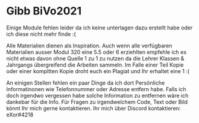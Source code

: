 # Gibb BiVo2021
Einige Module fehlen leider da ich keine unterlagen dazu erstellt habe oder ich diese nicht mehr finde :(

Alle Materialien dienen als Inspiration. Auch wenn alle verfügbaren Materialien ausser Modul 320 eine 5.5 oder 6 erziehlten empfehle ich es nicht etwas davon ohne Quelle 1 zu 1 zu nutzen da die Lehrer Klassen & Jahrgangs übergreifend die Arbeiten sammeln. Im Falle einer Teil Kopie oder einer kompltten Kopie droht euch ein Plagiat und Ihr erhaltet eine 1 :(

An einigen Stellen fehlen ein paar Dinge da ich dort Persönliche Informatinonen wie Telefonnummer oder Adresse entfern habe.
Falls ich doch irgendwo vergessen habe solche Information zu entfernen wäre ich dankebar für die Info. Für Fragen zu irgendwelchem Code, Text oder Bild könnt Ihr mich gerne kontaktieren.
Ihr mich über Discord kontaktieren: eXor#4218
